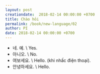 ```yaml
---
layout: post
creationdate:  2018-02-14 00:00:00 +0700
title: Chào hỏi
permalink: /book/new-language/02
author: PI
date: 2018-02-14 00:00:00 +0700
---
```


- 네. 예. \\
Yes.
- 아니오. \\
No.
- 여보세요. \\
Hello. (khi nhấc điện thoại).
- 안녕하세요. \\
Hello.


